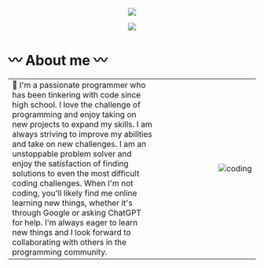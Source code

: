 <p align="center">
  <a href="https://skillicons.dev">
    <img src="https://skillicons.dev/icons?i=git,github,bootstrap,ruby,vscode,vue,rails" />
  </a>
</p>
<p align="center">
  <a href="https://skillicons.dev">
    <img src="https://skillicons.dev/icons?i=html,css,js" />
  </a>
</p>

# 〰️ About me 〰️
<table>
 <tr>
    <td width="60%"> 📌 I'm a passionate programmer who has been tinkering with code since high school. I love the challenge of programming and enjoy taking on new projects to expand my skills. I am always striving to improve my abilities and take on new challenges. I am an unstoppable problem solver and enjoy the satisfaction of finding solutions to even the most difficult coding challenges. When I'm not coding, you'll likely find me online learning new things, whether it's through Google or asking ChatGPT for help. I'm always eager to learn new things and I look forward to collaborating with others in the programming community.</td>
    <td><img align="right" alt="coding" src="https://media1.giphy.com/media/v1.Y2lkPTc5MGI3NjExZTRmNjUyNjBhYzhmOGRlNTBiNDY2MjAwZTM4M2ZjMmRkMjE5N2YxYiZjdD1n/qgQUggAC3Pfv687qPC/giphy.gif" /></td>
 </tr>
</table>
